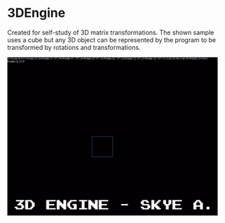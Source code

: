 # 3DEngine

Created for self-study of 3D matrix transformations. The shown sample uses a cube but any 3D object can be represented by the program to
be transformed by rotations and transformations.

![3D Engine](/Git_Images/3DEngine_Gif.gif?raw=true "3D Engine")
